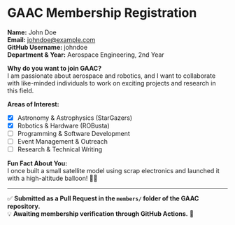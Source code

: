 # GAAC Membership Registration

**Name:** John Doe  
**Email:** johndoe@example.com  
**GitHub Username:** johndoe  
**Department & Year:** Aerospace Engineering, 2nd Year  

**Why do you want to join GAAC?**  
I am passionate about aerospace and robotics, and I want to collaborate with like-minded individuals to work on exciting projects and research in this field.  

**Areas of Interest:**  
- [x] Astronomy & Astrophysics (StarGazers)  
- [x] Robotics & Hardware (ROBusta)  
- [ ] Programming & Software Development  
- [ ] Event Management & Outreach  
- [ ] Research & Technical Writing  

**Fun Fact About You:**  
I once built a small satellite model using scrap electronics and launched it with a high-altitude balloon! 🎈🚀  

---

✅ **Submitted as a Pull Request in the `members/` folder of the GAAC repository.**  
💡 **Awaiting membership verification through GitHub Actions.** 🚀
